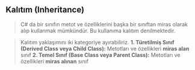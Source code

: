 ## Kalıtım (Inheritance) ##

> C# da bir sınıfın metot ve özelliklerini başka bir sınıftan miras olarak alıp kullanmak mümkündür. Bu kullanıma kalıtım denilmektedir.

> Kalıtım yaklaşımını iki kategoriye ayırabiliriz.
  **1. Türetilmiş Sınıf (Derived Class veya Child Class):** Metotları ve özellikleri **miras alan** sınıf
  **2. Temel Sınıf (Base Class veya Parent Class):** Metotları ve özellikleri **miras alınan** sınıf



